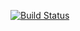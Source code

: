 [![Build Status](https://travis-ci.org/SukranSaygili/myDemoApp.svg?branch=master)](https://travis-ci.org/SukranSaygili/myDemoApp)
